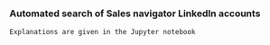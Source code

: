 


### Automated search of Sales navigator LinkedIn accounts

```
Explanations are given in the Jupyter notebook
```
